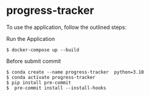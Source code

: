 # progress-tracker

To use the application, follow the outlined steps:

Run the Application
```console
$ docker-compose up --build
```

Before submit commit
```console
$ conda create --name progress-tracker  python=3.10
$ conda activate progress-tracker
$ pip install pre-commit
$  pre-commit install --install-hooks
```
